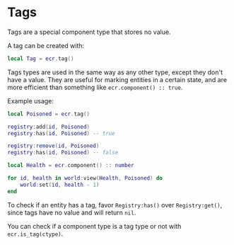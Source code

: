 # Tags

Tags are a special component type that stores no value.

A tag can be created with:

```lua
local Tag = ecr.tag()
```

Tags types are used in the same way as any other type, except they don't have a
value. They are useful for marking entities in a certain state, and are more
efficient than something like `ecr.component() :: true`.

Example usage:

```lua
local Poisoned = ecr.tag()

registry:add(id, Poisoned)
registry:has(id, Poisoned) -- true

registry:remove(id, Poisoned)
registry:has(id, Poisoned) -- false
```

```lua
local Health = ecr.component() :: number

for id, health in world:view(Health, Poisoned) do
    world:set(id, health - 1)
end
```

To check if an entity has a tag, favor `Registry:has()` over `Registry:get()`,
since tags have no value and will return `nil`.

You can check if a component type is a tag type or not with `ecr.is_tag(ctype)`.
